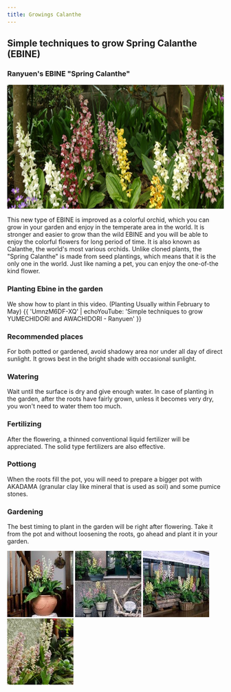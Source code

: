 ```yaml
---
title: Growings Calanthe
---
```

## Simple techniques to grow Spring Calanthe (EBINE)

### Ranyuen's EBINE "Spring Calanthe"
<img src="/assets/images/growings_iikanzi.jpg" width="722" height="288" alt="Spring Calanthe (EBINE) - Ranyuen" />

This new type of EBINE is improved as a colorful orchid, which you can grow in your garden and enjoy in the temperate area in the world. It is stronger and easier to grow than the wild EBINE and you will be able to enjoy the colorful flowers for long period of time. It is also known as Calanthe, the world's most various orchids. Unlike cloned plants, the "Spring Calanthe" is made from seed plantings, which means that it is the only one in the world. Just like naming a pet, you can enjoy the one-of-the kind flower.

### Planting Ebine in the garden
We show how to plant in this video. (Planting Usually within February to May)
{{ 'UmnzM6DF-XQ' | echoYouTube: 'Simple techniques to grow YUMECHIDORI and AWACHIDORI - Ranyuen' }}

### Recommended places
For both potted or gardened, avoid shadowy area nor under all day of direct sunlight. It grows best in the bright shade with occasional sunlight.

### Watering
Wait until the surface is dry and give enough water. In case of planting in the garden, after the roots have fairly grown, unless it becomes very dry, you won't need to water them too much.

### Fertilizing
After the flowering, a thinned conventional liquid fertilizer will be appreciated. The solid type fertilizers are also effective.

### Pottiong
When the roots fill the pot, you will need to prepare a bigger pot with AKADAMA (granular clay like mineral that is used as soil) and some pumice stones.

### Gardening
The best timing to plant in the garden will be right after flowering. Take it from the pot and without loosening the roots, go ahead and plant it in your garden.

![Spring Calanthe (EBINE) - Ranyuen](/assets/images/growings_bo2.jpg)
![Spring Calanthe (EBINE) - Ranyuen](/assets/images/growings_bo3.jpg)
![Spring Calanthe (EBINE) - Ranyuen](/assets/images/growings_bo4.jpg)
![Spring Calanthe (EBINE) - Ranyuen](/assets/images/growings_bo5.jpg)
